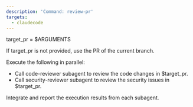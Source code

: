 ```yaml
---
description: 'Command: review-pr'
targets:
  - claudecode
---
```


target_pr = $ARGUMENTS

If target_pr is not provided, use the PR of the current branch.

Execute the following in parallel:

- Call code-reviewer subagent to review the code changes in $target_pr.
- Call security-reviewer subagent to review the security issues in $target_pr.

Integrate and report the execution results from each subagent.